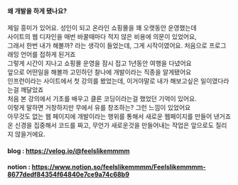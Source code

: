 #### 왜 개발을 하게 됐나요?

제일 흥미가 있어요. 성인이 되고 온라인 쇼핑몰을 꽤 오랫동안 운영했는데 <br> 사이트의 웹 디자인을 매번 바꿀때마다 적지 않은 비용에 의문이 있었어요,<br>
그래서 한번 내가 해볼까? 라는 생각이 들었는데, 그게 시작이였어요. 처음으로 프로그래밍 언어를 접하게 된거죠 <br>
그렇게 시간이 지나고 쇼핑몰 운영을 잠시 접고 1년동안 여행을 다녔어요<br>
앞으로 어떤일을 해볼까 고민하던 찰나에 개발이라는 직종을 알게됐어요 <br>
인프런이라는 사이트에서 첫 강의를 봤었는데, 이거야말로 내가 해보고싶은 일이였다라는걸 깨달았죠 <br>
처음 본 강의에서 기초를 배우고 클론 코딩이라는걸 했었던 기억이 있어요. <br> 이렇게 말하면 거창하지만 무에서 유를 창조하는? 그런 느낌이 있었어요<br>
아무것도 없는 웹 페이지에 개발이라는 행위를 통해서 새로운 웹페이지를 만들어 낸거죠<br>
온 신경을 집중해서 코드를 짜고, 무언가 새로운것을 만들어내는 작업은 앞으로도 질리지 않을거에요.


#### blog : https://velog.io/@feelslikemmmm
#### notion : https://www.notion.so/feelslikemmmm/Feelslikemmmm-8677dedf84354f64840e7ce9a74c68b9
<!--
**feelslikemmmm/Feelslikemmmm** is a ✨ _special_ ✨ repository because its `README.md` (this file) appears on your GitHub profile.

Here are some ideas to get you started:

- 🔭 I’m currently working on ...
- 🌱 I’m currently learning ...
- 👯 I’m looking to collaborate on ...
- 🤔 I’m looking for help with ...
- 💬 Ask me about ...
- 📫 How to reach me: ...
- 😄 Pronouns: ...
- ⚡ Fun fact: ...
-->

